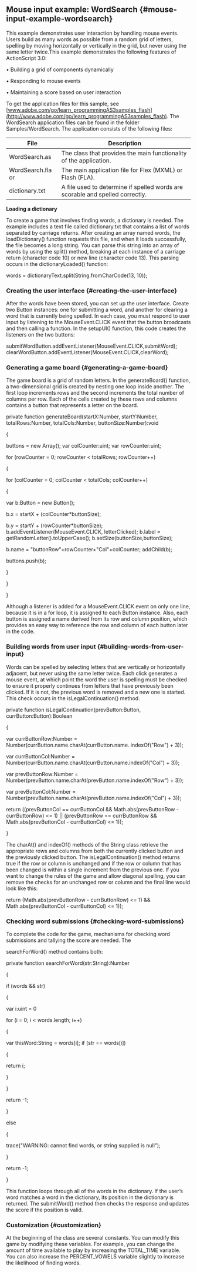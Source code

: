 ## Mouse input example: WordSearch {#mouse-input-example-wordsearch}

This example demonstrates user interaction by handling mouse events. Users build as many words as possible from a random grid of letters, spelling by moving horizontally or vertically in the grid, but never using the same letter twice.This example demonstrates the following features of ActionScript 3.0:

• Building a grid of components dynamically

• Responding to mouse events

• Maintaining a score based on user interaction

To get the application files for this sample, see [www.adobe.com/go/learn_programmingAS3samples_flash](http://www.adobe.com/go/learn_programmingAS3samples_flash). The WordSearch application files can be found in the folder Samples/WordSearch. The application consists of the following files:

| **File** | **Description** |
| --- | --- |
| WordSearch.as | The class that provides the main functionality of the application. |
| WordSearch.fla or | The main application file for Flex (MXML) or Flash (FLA). |
| dictionary.txt | A file used to determine if spelled words are scorable and spelled correctly. |

**Loading a dictionary**

To create a game that involves finding words, a dictionary is needed. The example includes a text file called dictionary.txt that contains a list of words separated by carriage returns. After creating an array named words, the loadDictionary() function requests this file, and when it loads successfully, the file becomes a long string. You can parse this string into an array of words by using the split() method, breaking at each instance of a carriage return (character code 10) or new line (character code 13). This parsing occurs in the dictionaryLoaded() function:

words = dictionaryText.split(String.fromCharCode(13, 10));

### Creating the user interface {#creating-the-user-interface}

After the words have been stored, you can set up the user interface. Create two Button instances: one for submitting a word, and another for clearing a word that is currently being spelled. In each case, you must respond to user input by listening to the MouseEvent.CLICK event that the button broadcasts and then calling a function. In the setupUI() function, this code creates the listeners on the two buttons:

submitWordButton.addEventListener(MouseEvent.CLICK,submitWord); clearWordButton.addEventListener(MouseEvent.CLICK,clearWord);

### Generating a game board {#generating-a-game-board}

The game board is a grid of random letters. In the generateBoard() function, a two-dimensional grid is created by nesting one loop inside another. The first loop increments rows and the second increments the total number of columns per row. Each of the cells created by these rows and columns contains a button that represents a letter on the board.

private function generateBoard(startX:Number, startY:Number, totalRows:Number, totalCols:Number, buttonSize:Number):void

{

buttons = new Array(); var colCounter:uint; var rowCounter:uint;

for (rowCounter = 0; rowCounter &lt; totalRows; rowCounter++)

{

for (colCounter = 0; colCounter &lt; totalCols; colCounter++)

{

var b:Button = new Button();

b.x = startX + (colCounter*buttonSize);

b.y = startY + (rowCounter*buttonSize); b.addEventListener(MouseEvent.CLICK, letterClicked); b.label = getRandomLetter().toUpperCase(); b.setSize(buttonSize,buttonSize);

b.name = &quot;buttonRow&quot;+rowCounter+&quot;Col&quot;+colCounter; addChild(b);

buttons.push(b);

}

}

}

Although a listener is added for a MouseEvent.CLICK event on only one line, because it is in a for loop, it is assigned to each Button instance. Also, each button is assigned a name derived from its row and column position, which provides an easy way to reference the row and column of each button later in the code.

### Building words from user input {#building-words-from-user-input}

Words can be spelled by selecting letters that are vertically or horizontally adjacent, but never using the same letter twice. Each click generates a mouse event, at which point the word the user is spelling must be checked to ensure it properly continues from letters that have previously been clicked. If it is not, the previous word is removed and a new one is started. This check occurs in the isLegalContinuation() method.

private function isLegalContinuation(prevButton:Button, currButton:Button):Boolean

{

var currButtonRow:Number = Number(currButton.name.charAt(currButton.name. indexOf(&quot;Row&quot;) + 3));

var currButtonCol:Number = Number(currButton.name.charAt(currButton.name.indexOf(&quot;Col&quot;) + 3));

var prevButtonRow:Number = Number(prevButton.name.charAt(prevButton.name.indexOf(&quot;Row&quot;) + 3));

var prevButtonCol:Number = Number(prevButton.name.charAt(prevButton.name.indexOf(&quot;Col&quot;) + 3));

return ((prevButtonCol == currButtonCol &amp;&amp; Math.abs(prevButtonRow - currButtonRow) &lt;= 1) || (prevButtonRow == currButtonRow &amp;&amp; Math.abs(prevButtonCol - currButtonCol) &lt;= 1));

}

The charAt() and indexOf() methods of the String class retrieve the appropriate rows and columns from both the currently clicked button and the previously clicked button. The isLegalContinuation() method returns true if the row or column is unchanged and if the row or column that has been changed is within a single increment from the previous one. If you want to change the rules of the game and allow diagonal spelling, you can remove the checks for an unchanged row or column and the final line would look like this:

return (Math.abs(prevButtonRow - currButtonRow) &lt;= 1) &amp;&amp; Math.abs(prevButtonCol - currButtonCol) &lt;= 1));

### Checking word submissions {#checking-word-submissions}

To complete the code for the game, mechanisms for checking word submissions and tallying the score are needed. The

searchForWord() method contains both:

private function searchForWord(str:String):Number

{

if (words &amp;&amp; str)

{

var i:uint = 0

for (i = 0; i &lt; words.length; i++)

{

var thisWord:String = words[i]; if (str == words[i])

{

return i;

}

}

return -1;

}

else

{

trace(&quot;WARNING: cannot find words, or string supplied is null&quot;);

}

return -1;

}

This function loops through all of the words in the dictionary. If the user’s word matches a word in the dictionary, its position in the dictionary is returned. The submitWord() method then checks the response and updates the score if the position is valid.

### Customization {#customization}

At the beginning of the class are several constants. You can modify this game by modifying these variables. For example, you can change the amount of time available to play by increasing the TOTAL_TIME variable. You can also increase the PERCENT_VOWELS variable slightly to increase the likelihood of finding words.